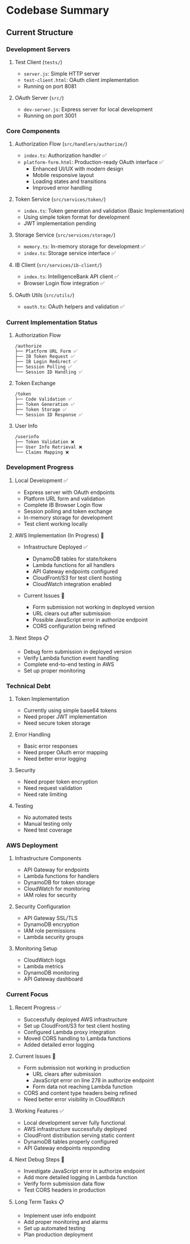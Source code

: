 # Codebase Summary

## Current Structure

### Development Servers
1. Test Client (`tests/`)
   - `server.js`: Simple HTTP server
   - `test-client.html`: OAuth client implementation
   - Running on port 8081

2. OAuth Server (`src/`)
   - `dev-server.js`: Express server for local development
   - Running on port 3001

### Core Components

1. Authorization Flow (`src/handlers/authorize/`)
   - `index.ts`: Authorization handler ✅
   - `platform-form.html`: Production-ready OAuth interface ✅
     * Enhanced UI/UX with modern design
     * Mobile responsive layout
     * Loading states and transitions
     * Improved error handling

2. Token Service (`src/services/token/`)
   - `index.ts`: Token generation and validation (Basic Implementation)
   - Using simple token format for development
   - JWT implementation pending

3. Storage Service (`src/services/storage/`)
   - `memory.ts`: In-memory storage for development ✅
   - `index.ts`: Storage service interface ✅

4. IB Client (`src/services/ib-client/`)
   - `index.ts`: IntelligenceBank API client ✅
   - Browser Login flow integration ✅

5. OAuth Utils (`src/utils/`)
   - `oauth.ts`: OAuth helpers and validation ✅

### Current Implementation Status

1. Authorization Flow
   ```
   /authorize
   ├── Platform URL Form ✅
   ├── IB Token Request ✅
   ├── IB Login Redirect ✅
   ├── Session Polling ✅
   └── Session ID Handling ✅
   ```

2. Token Exchange
   ```
   /token
   ├── Code Validation ✅
   ├── Token Generation ✅
   ├── Token Storage ✅
   └── Session ID Response ✅
   ```

3. User Info
   ```
   /userinfo
   ├── Token Validation ❌
   ├── User Info Retrieval ❌
   └── Claims Mapping ❌
   ```

### Development Progress

1. Local Development ✅
    - Express server with OAuth endpoints
    - Platform URL form and validation
    - Complete IB Browser Login flow
    - Session polling and token exchange
    - In-memory storage for development
    - Test client working locally

2. AWS Implementation (In Progress) 🔄
    - Infrastructure Deployed ✅
      * DynamoDB tables for state/tokens
      * Lambda functions for all handlers
      * API Gateway endpoints configured
      * CloudFront/S3 for test client hosting
      * CloudWatch integration enabled
    
    - Current Issues 🚫
      * Form submission not working in deployed version
      * URL clears out after submission
      * Possible JavaScript error in authorize endpoint
      * CORS configuration being refined

3. Next Steps 📋
    - Debug form submission in deployed version
    - Verify Lambda function event handling
    - Complete end-to-end testing in AWS
    - Set up proper monitoring

### Technical Debt

1. Token Implementation
   - Currently using simple base64 tokens
   - Need proper JWT implementation
   - Need secure token storage

2. Error Handling
   - Basic error responses
   - Need proper OAuth error mapping
   - Need better error logging

3. Security
   - Need proper token encryption
   - Need request validation
   - Need rate limiting

4. Testing
   - No automated tests
   - Manual testing only
   - Need test coverage

### AWS Deployment

1. Infrastructure Components
    - API Gateway for endpoints
    - Lambda functions for handlers
    - DynamoDB for token storage
    - CloudWatch for monitoring
    - IAM roles for security

2. Security Configuration
    - API Gateway SSL/TLS
    - DynamoDB encryption
    - IAM role permissions
    - Lambda security groups

3. Monitoring Setup
    - CloudWatch logs
    - Lambda metrics
    - DynamoDB monitoring
    - API Gateway dashboard

### Current Focus

1. Recent Progress ✅
    - Successfully deployed AWS infrastructure
    - Set up CloudFront/S3 for test client hosting
    - Configured Lambda proxy integration
    - Moved CORS handling to Lambda functions
    - Added detailed error logging

2. Current Issues 🚫
    - Form submission not working in production
      * URL clears after submission
      * JavaScript error on line 278 in authorize endpoint
      * Form data not reaching Lambda function
    - CORS and content type headers being refined
    - Need better error visibility in CloudWatch

3. Working Features ✅
    - Local development server fully functional
    - AWS infrastructure successfully deployed
    - CloudFront distribution serving static content
    - DynamoDB tables properly configured
    - API Gateway endpoints responding

4. Next Debug Steps 🔄
    - Investigate JavaScript error in authorize endpoint
    - Add more detailed logging in Lambda function
    - Verify form submission data flow
    - Test CORS headers in production

5. Long Term Tasks 📋
    - Implement user info endpoint
    - Add proper monitoring and alarms
    - Set up automated testing
    - Plan production deployment